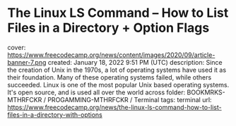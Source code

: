 # The Linux LS Command – How to List Files in a Directory + Option Flags

cover: https://www.freecodecamp.org/news/content/images/2020/09/article-banner-7.png
created: January 18, 2022 9:51 PM (UTC)
description: Since the creation of Unix in the 1970s, a lot of operating systems have used it as their foundation. Many of these operating systems failed, while others succeeded.  Linux is one of the most popular Unix based operating systems. It's open source, and is used all over the world across
folder: BOOKMRKS-MTHRFCKR / PROGAMMING-MTHRFCKR / Terminal
tags: terminal
url: https://www.freecodecamp.org/news/the-linux-ls-command-how-to-list-files-in-a-directory-with-options